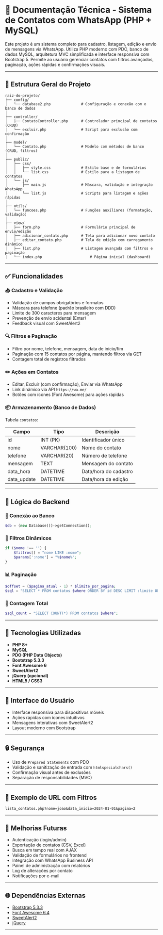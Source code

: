 # 📘 Documentação Técnica - Sistema de Contatos com WhatsApp (PHP + MySQL)

Este projeto é um sistema completo para cadastro, listagem, edição e envio de mensagens via WhatsApp. Utiliza PHP moderno com PDO, banco de dados MySQL, arquitetura MVC simplificada e interface responsiva com Bootstrap 5. Permite ao usuário gerenciar contatos com filtros avançados, paginação, ações rápidas e confirmações visuais.

---

## 📁 Estrutura Geral do Projeto

```plaintext
raiz-do-projeto/
├── config/
│   └── database2.php              # Configuração e conexão com o banco de dados
│
├── controller/
│   ├── ContatoController.php      # Controlador principal de contatos (CRUD)
│   └── excluir.php                # Script para exclusão com confirmação
│
├── model/
│   └── Contato.php                # Modelo com métodos de banco (CRUD, filtros)
│
├── public/
│   ├── css/
│   │   ├── style.css              # Estilo base e de formulários
│   │   └── list.css               # Estilo para a listagem de contatos
│   └── js/
│       ├── main.js                # Máscara, validação e integração WhatsApp
│       └── list.js                # Scripts para listagem e ações rápidas
│
├── utils/
│   └── funcoes.php                # Funções auxiliares (formatação, validação)
│
├── view/
│   ├── form.php                   # Formulário principal de envio/edição
│   ├── adicionar_contato.php      # Tela para adicionar novo contato
│   ├── editar_contato.php         # Tela de edição com carregamento dinâmico
│   ├── list.php                   # Listagem avançada com filtros e paginação
│   └── index.php                      # Página inicial (dashboard)    

```

---

## ✅ Funcionalidades

### 📥 Cadastro e Validação

* Validação de campos obrigatórios e formatos
* Máscara para telefone (padrão brasileiro com DDD)
* Limite de 300 caracteres para mensagem
* Prevenção de envio acidental (Enter)
* Feedback visual com SweetAlert2

### 🔍 Filtros e Paginação

* Filtro por nome, telefone, mensagem, data de início/fim
* Paginação com 15 contatos por página, mantendo filtros via GET
* Contagem total de registros filtrados

### ✏️ Ações em Contatos

* Editar, Excluir (com confirmação), Enviar via WhatsApp
* Link dinâmico via API `https://wa.me/`
* Botões com ícones (Font Awesome) para ações rápidas

### 📦 Armazenamento (Banco de Dados)

Tabela `contatos`:

| Campo        | Tipo         | Descrição               |
| ------------ | ------------ | ----------------------- |
| id           | INT (PK)     | Identificador único     |
| nome         | VARCHAR(100) | Nome do contato         |
| telefone     | VARCHAR(20)  | Número de telefone      |
| mensagem     | TEXT         | Mensagem do contato     |
| data_hora    | DATETIME     | Data/hora do cadastro   |
| data_update  | DATETIME     | Data/hora da edição     |

---

## 🧠 Lógica do Backend

### 🔌 Conexão ao Banco

```php
$db = (new Database())->getConnection();
```

### 🔄 Filtros Dinâmicos

```php
if ($nome !== '') {
    $filtros[] = "nome LIKE :nome";
    $params[':nome'] = "%$nome%";
}
```

### 📊 Paginação

```php
$offset = ($pagina_atual - 1) * $limite_por_pagina;
$sql = "SELECT * FROM contatos $where ORDER BY id DESC LIMIT :limite OFFSET :offset";
```

### 🧮 Contagem Total

```php
$sql_count = "SELECT COUNT(*) FROM contatos $where";
```

---

## 🧩 Tecnologias Utilizadas

* **PHP 8+**
* **MySQL**
* **PDO (PHP Data Objects)**
* **Bootstrap 5.3.3**
* **Font Awesome 6**
* **SweetAlert2**
* **jQuery (opcional)**
* **HTML5 / CSS3**

---

## 🎨 Interface do Usuário

* Interface responsiva para dispositivos móveis
* Ações rápidas com ícones intuitivos
* Mensagens interativas com SweetAlert2
* Layout moderno com Bootstrap

---

## 🔒 Segurança

* Uso de `Prepared Statements` com PDO
* Validação e sanitização de entrada com `htmlspecialchars()`
* Confirmação visual antes de exclusões
* Separação de responsabilidades (MVC)

---

## 📸 Exemplo de URL com Filtros

```url
lista_contatos.php?nome=joao&data_inicio=2024-01-01&pagina=2
```

---

## 🔮 Melhorias Futuras

* Autenticação (login/admin)
* Exportação de contatos (CSV, Excel)
* Busca em tempo real com AJAX
* Validação de formulários no frontend
* Integração com WhatsApp Business API
* Painel de administração com relatórios
* Log de alterações por contato
* Notificações por e-mail

---

## 🌐 Dependências Externas

* [Bootstrap 5.3.3](https://getbootstrap.com/)
* [Font Awesome 6.4](https://fontawesome.com/)
* [SweetAlert2](https://sweetalert2.github.io/)
* [jQuery](https://jquery.com/)

---